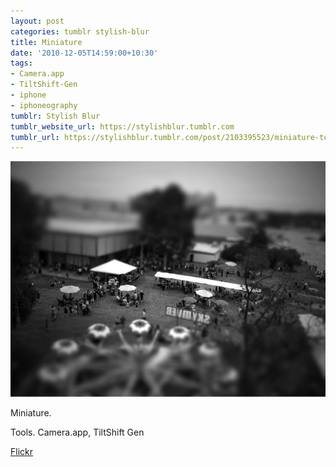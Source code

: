 ```yaml
---
layout: post
categories: tumblr stylish-blur
title: Miniature
date: '2010-12-05T14:59:00+10:30'
tags:
- Camera.app
- TiltShift-Gen
- iphone
- iphoneography
tumblr: Stylish Blur
tumblr_website_url: https://stylishblur.tumblr.com
tumblr_url: https://stylishblur.tumblr.com/post/2103395523/miniature-tools-cameraapp-tiltshift-gen
---
```

 ![](/content/images/tumblr/stylish-blur/tumblr_lcxttaaLcZ1qeku5yo1_1280.jpg)  

Miniature.

Tools. Camera.app, TiltShift Gen

[Flickr](http://www.flickr.com/photos/jden/5233227225/)

